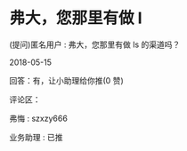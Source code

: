 # 弗大，您那里有做 l

(提问)匿名用户 : 弗大，您那里有做 ls 的渠道吗？

2018-05-15

回答：有，让小助理给你推(0 赞)

评论区：

弗悔 : szxzy666

业务助理 : 已推